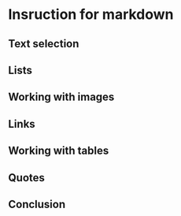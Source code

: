 # Insruction for markdown

## Text selection

## Lists

## Working with images 

## Links

## Working with tables

## Quotes

## Conclusion

